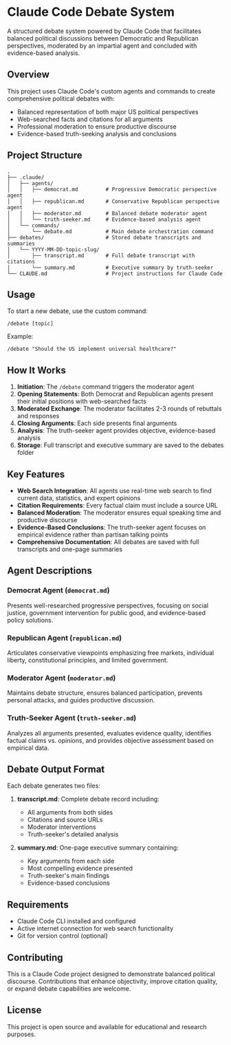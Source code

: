 # Claude Code Debate System

A structured debate system powered by Claude Code that facilitates balanced political discussions between Democratic and Republican perspectives, moderated by an impartial agent and concluded with evidence-based analysis.

## Overview

This project uses Claude Code's custom agents and commands to create comprehensive political debates with:
- Balanced representation of both major US political perspectives
- Web-searched facts and citations for all arguments
- Professional moderation to ensure productive discourse
- Evidence-based truth-seeking analysis and conclusions

## Project Structure

```
.
├── .claude/
│   ├── agents/
│   │   ├── democrat.md         # Progressive Democratic perspective agent
│   │   ├── republican.md       # Conservative Republican perspective agent
│   │   ├── moderator.md        # Balanced debate moderator agent
│   │   └── truth-seeker.md     # Evidence-based analysis agent
│   └── commands/
│       └── debate.md           # Main debate orchestration command
├── debates/                    # Stored debate transcripts and summaries
│   └── YYYY-MM-DD-topic-slug/
│       ├── transcript.md       # Full debate transcript with citations
│       └── summary.md          # Executive summary by truth-seeker
└── CLAUDE.md                   # Project instructions for Claude Code
```

## Usage

To start a new debate, use the custom command:

```
/debate [topic]
```

Example:
```
/debate "Should the US implement universal healthcare?"
```

## How It Works

1. **Initiation**: The `/debate` command triggers the moderator agent
2. **Opening Statements**: Both Democrat and Republican agents present their initial positions with web-searched facts
3. **Moderated Exchange**: The moderator facilitates 2-3 rounds of rebuttals and responses
4. **Closing Arguments**: Each side presents final arguments
5. **Analysis**: The truth-seeker agent provides objective, evidence-based analysis
6. **Storage**: Full transcript and executive summary are saved to the debates folder

## Key Features

- **Web Search Integration**: All agents use real-time web search to find current data, statistics, and expert opinions
- **Citation Requirements**: Every factual claim must include a source URL
- **Balanced Moderation**: The moderator ensures equal speaking time and productive discourse
- **Evidence-Based Conclusions**: The truth-seeker agent focuses on empirical evidence rather than partisan talking points
- **Comprehensive Documentation**: All debates are saved with full transcripts and one-page summaries

## Agent Descriptions

### Democrat Agent (`democrat.md`)
Presents well-researched progressive perspectives, focusing on social justice, government intervention for public good, and evidence-based policy solutions.

### Republican Agent (`republican.md`)
Articulates conservative viewpoints emphasizing free markets, individual liberty, constitutional principles, and limited government.

### Moderator Agent (`moderator.md`)
Maintains debate structure, ensures balanced participation, prevents personal attacks, and guides productive discussion.

### Truth-Seeker Agent (`truth-seeker.md`)
Analyzes all arguments presented, evaluates evidence quality, identifies factual claims vs. opinions, and provides objective assessment based on empirical data.

## Debate Output Format

Each debate generates two files:

1. **transcript.md**: Complete debate record including:
   - All arguments from both sides
   - Citations and source URLs
   - Moderator interventions
   - Truth-seeker's detailed analysis

2. **summary.md**: One-page executive summary containing:
   - Key arguments from each side
   - Most compelling evidence presented
   - Truth-seeker's main findings
   - Evidence-based conclusions

## Requirements

- Claude Code CLI installed and configured
- Active internet connection for web search functionality
- Git for version control (optional)

## Contributing

This is a Claude Code project designed to demonstrate balanced political discourse. Contributions that enhance objectivity, improve citation quality, or expand debate capabilities are welcome.

## License

This project is open source and available for educational and research purposes.
